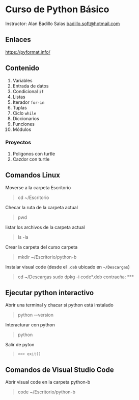 # Curso de Python Básico

Instructor: Alan Badillo Salas [badillo.soft@hotmail.com](badillo.soft@hotmail.com)

## Enlaces

https://pyformat.info/

## Contenido

1. Variables
2. Entrada de datos
3. Condicional `if`
4. Listas
5. Iterador `for-in`
6. Tuplas
7. Ciclo `while`
8. Diccionarios
9. Funciones
10. Módulos

### Proyectos

1. Poligonos con turtle
2. Cazdor con turtle

## Comandos Linux

Moverse a la carpeta Escritorio
  
> cd ~/Escritorio

Checar la ruta de la carpeta actual
  
> pwd

listar los archivos de la carpeta actual

> ls -la

Crear la carpeta del curso carpeta
  
> mkdir ~/Escritorio/python-b

Instalar visual code (desde el `.deb` ubicado en `~/Descargas`)

> cd ~/Descargas
> sudo dpkg -i code*.deb
> contraeña: ***

## Ejecutar python interactivo

Abrir una terminal y chacar si python está instalado

> python --version

Interacturar con python

> python

Salir de pyton

> `>>> exit()`

## Comandos de Visual Studio Code

Abrir visual code en la carpeta python-b

> code ~/Escritorio/python-b
